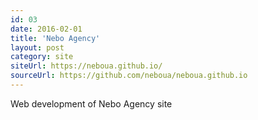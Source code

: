 ```yaml
---
id: 03
date: 2016-02-01
title: 'Nebo Agency'
layout: post
category: site
siteUrl: https://neboua.github.io/
sourceUrl: https://github.com/neboua/neboua.github.io
---
```


Web development of Nebo Agency site
